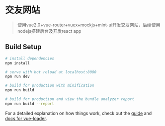 # 交友网站

> 使用vue2.0+vue-router+vuex+mockjs+mint-ui开发交友网站，后续使用nodejs搭建后台及开发react app

## Build Setup

``` bash
# install dependencies
npm install

# serve with hot reload at localhost:8080
npm run dev

# build for production with minification
npm run build

# build for production and view the bundle analyzer report
npm run build --report
```

For a detailed explanation on how things work, check out the [guide](http://vuejs-templates.github.io/webpack/) and [docs for vue-loader](http://vuejs.github.io/vue-loader).
